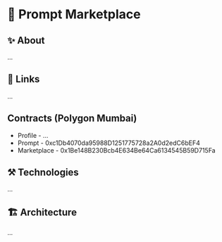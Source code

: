 # 🤖 Prompt Marketplace

## ✨ About

...

## 🔗 Links

...

## Contracts (Polygon Mumbai)

- Profile - ...
- Prompt - 0xc1Db4070da95988D1251775728a2A0d2edC6bEF4
- Marketplace - 0x1Be148B230Bcb4E634Be64Ca6134545B59D715Fa

## ⚒️ Technologies

...

## 🏗️ Architecture

...
